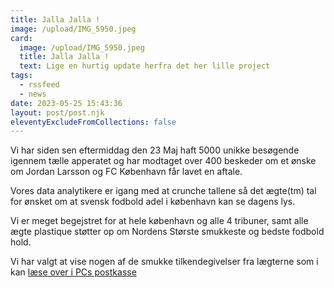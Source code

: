 ```yaml
---
title: Jalla Jalla !
image: /upload/IMG_5950.jpeg
card:
  image: /upload/IMG_5950.jpeg
  title: Jalla Jalla !
  text: Lige en hurtig update herfra det her lille project
tags:
  - rssfeed
  - news
date: 2023-05-25 15:43:36
layout: post/post.njk
eleventyExcludeFromCollections: false
---
```

Vi har siden sen eftermiddag den 23 Maj haft 5000 unikke besøgende igennem tælle apperatet og har modtaget over 400 beskeder om et  ønske om Jordan Larsson og FC København får lavet en aftale.

Vores data analytikere er igang med at crunche tallene så det ægte(tm) tal for ønsket om at svensk fodbold adel i københavn kan se dagens lys.

Vi er meget begejstret for at hele københavn og alle 4 tribuner, samt alle ægte plastique støtter op om Nordens Største smukkeste og bedste fodbold hold.

Vi har valgt at vise nogen af de smukke tilkendegivelser fra lægterne som i kan [læse over i PCs postkasse](/pc-post)
